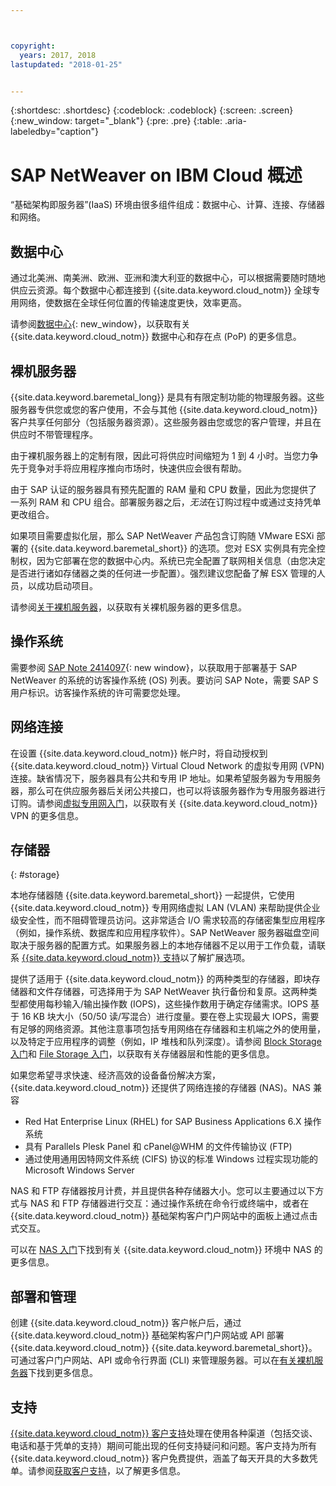 ```yaml
---



copyright:
  years: 2017, 2018
lastupdated: "2018-01-25"


---
```


{:shortdesc: .shortdesc}
{:codeblock: .codeblock}
{:screen: .screen}
{:new_window: target="_blank"}
{:pre: .pre}
{:table: .aria-labeledby="caption"}

# SAP NetWeaver on IBM Cloud 概述
“基础架构即服务器”(IaaS) 环境由很多组件组成：数据中心、计算、连接、存储器和网络。 

## 数据中心

通过北美洲、南美洲、欧洲、亚洲和澳大利亚的数据中心，可以根据需要随时随地供应云资源。每个数据中心都连接到 {{site.data.keyword.cloud_notm}} 全球专用网络，使数据在全球任何位置的传输速度更快，效率更高。

请参阅[数据中心](https://www.ibm.com/cloud-computing/bluemix/data-centers){: new_window}，以获取有关 {{site.data.keyword.cloud_notm}} 数据中心和存在点 (PoP) 的更多信息。

## 裸机服务器

{{site.data.keyword.baremetal_long}} 是具有有限定制功能的物理服务器。这些服务器专供您或您的客户使用，不会与其他 {{site.data.keyword.cloud_notm}} 客户共享任何部分（包括服务器资源）。这些服务器由您或您的客户管理，并且在供应时不带管理程序。

由于裸机服务器上的定制有限，因此可将供应时间缩短为 1 到 4 小时。当您力争先于竞争对手将应用程序推向市场时，快速供应会很有帮助。

由于 SAP 认证的服务器具有预先配置的 RAM 量和 CPU 数量，因此为您提供了一系列 RAM 和 CPU 组合。部署服务器之后，*无法*在订购过程中或通过支持凭单更改组合。

如果项目需要虚拟化层，那么 SAP NetWeaver 产品包含订购随 VMware ESXi 部署的 {{site.data.keyword.baremetal_short}} 的选项。您对 ESX 实例具有完全控制权，因为它部署在您的数据中心内。系统已完全配置了联网相关信息（由您决定是否进行诸如存储器之类的任何进一步配置）。强烈建议您配备了解 ESX 管理的人员，以成功启动项目。

请参阅[关于裸机服务器](https://console.bluemix.net/docs/bare-metal/index.html#about-bare-metal-servers)，以获取有关裸机服务器的更多信息。 

## 操作系统

需要参阅 [SAP Note 2414097](https://launchpad.support.sap.com/#/notes/2414097){: new window}，以获取用于部署基于 SAP NetWeaver 的系统的访客操作系统 (OS) 列表。要访问 SAP Note，需要 SAP S 用户标识。访客操作系统的许可需要您处理。

## 网络连接

在设置 {{site.data.keyword.cloud_notm}} 帐户时，将自动授权到 {{site.data.keyword.cloud_notm}} Virtual Cloud Network 的虚拟专用网 (VPN) 连接。缺省情况下，服务器具有公共和专用 IP 地址。如果希望服务器为专用服务器，那么可在供应服务器后关闭公共接口，也可以将该服务器作为专用服务器进行订购。请参阅[虚拟专用网入门](https://console.bluemix.net/docs/infrastructure/iaas-vpn/getting-started.html#getting-started-with-virtual-private-networking-vpn-)，以获取有关 {{site.data.keyword.cloud_notm}} VPN 的更多信息。

## 存储器
{: #storage}

本地存储器随 {{site.data.keyword.baremetal_short}} 一起提供，它使用 {{site.data.keyword.cloud_notm}} 专用网络虚拟 LAN (VLAN) 来帮助提供企业级安全性，而不阻碍管理员访问。这非常适合 I/O 需求较高的存储密集型应用程序（例如，操作系统、数据库和应用程序软件）。SAP NetWeaver 服务器磁盘空间取决于服务器的配置方式。如果服务器上的本地存储器不足以用于工作负载，请联系 [{{site.data.keyword.cloud_notm}} 支持](https://console.bluemix.net/docs/support/index.html#getting-customer-support)以了解扩展选项。

提供了适用于 {{site.data.keyword.cloud_notm}} 的两种类型的存储器，即块存储器和文件存储器，可选择用于为 SAP NetWeaver 执行备份和复原。这两种类型都使用每秒输入/输出操作数 (IOPS)，这些操作数用于确定存储需求。IOPS 基于 16 KB 块大小（50/50 读/写混合）进行度量。要在卷上实现最大 IOPS，需要有足够的网络资源。其他注意事项包括专用网络在存储器和主机端之外的使用量，以及特定于应用程序的调整（例如，IP 堆栈和队列深度）。请参阅 [Block Storage 入门](https://console.bluemix.net/docs/infrastructure/BlockStorage/index.html#getting-started-with-block-storage)和 [File Storage 入门](https://console.bluemix.net/docs/infrastructure/FileStorage/index.html#getting-started-with-file-storage)，以获取有关存储器层和性能的更多信息。

如果您希望寻求快速、经济高效的设备备份解决方案，{{site.data.keyword.cloud_notm}} 还提供了网络连接的存储器 (NAS)。NAS 兼容
  * Red Hat Enterprise Linux (RHEL) for SAP Business Applications 6.X 操作系统
  * 具有 Parallels Plesk Panel 和 cPanel@WHM 的文件传输协议 (FTP)
  * 通过使用通用因特网文件系统 (CIFS) 协议的标准 Windows 过程实现功能的 Microsoft Windows Server
  
NAS 和 FTP 存储器按月计费，并且提供各种存储器大小。您可以主要通过以下方式与 NAS 和 FTP 存储器进行交互：通过操作系统在命令行或终端中，或者在 {{site.data.keyword.cloud_notm}} 基础架构客户门户网站中的面板上通过点击式交互。

可以在 [NAS 入门](https://console.bluemix.net/docs/infrastructure/network-attached-storage/index.html#getting-started-with-nas)下找到有关 {{site.data.keyword.cloud_notm}} 环境中 NAS 的更多信息。

## 部署和管理

创建 {{site.data.keyword.cloud_notm}} 客户帐户后，通过 {{site.data.keyword.cloud_notm}} 基础架构客户门户网站或 API 部署 {{site.data.keyword.cloud_notm}} {{site.data.keyword.baremetal_short}}。可通过客户门户网站、API 或命令行界面 (CLI) 来管理服务器。可以在[有关裸机服务器](https://console.bluemix.net/docs/bare-metal/index.html#about-bare-metal-servers)下找到更多信息。

## 支持

[{{site.data.keyword.cloud_notm}} 客户支持](https://console.bluemix.net/docs/support/index.html#getting-customer-support)处理在使用各种渠道（包括交谈、电话和基于凭单的支持）期间可能出现的任何支持疑问和问题。客户支持为所有 {{site.data.keyword.cloud_notm}} 客户免费提供，涵盖了每天开具的大多数凭单。请参阅[获取客户支持](https://console.bluemix.net./docs/support/index.html#getting-customer-support)，以了解更多信息。
